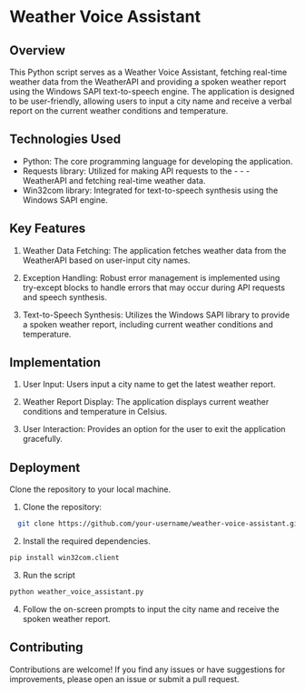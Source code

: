 # Weather Voice Assistant

## Overview

This Python script serves as a Weather Voice Assistant, fetching real-time weather data from the WeatherAPI and providing a spoken weather report using the Windows SAPI text-to-speech engine. The application is designed to be user-friendly, allowing users to input a city name and receive a verbal report on the current weather conditions and temperature.

## Technologies Used

- Python: The core programming language for developing the application.
- Requests library: Utilized for making API requests to the - - - WeatherAPI and fetching real-time weather data.
- Win32com library: Integrated for text-to-speech synthesis using the Windows SAPI engine.

## Key Features

1. Weather Data Fetching: The application fetches weather data from the WeatherAPI based on user-input city names.

2. Exception Handling: Robust error management is implemented using try-except blocks to handle errors that may occur during API requests and speech synthesis.

3. Text-to-Speech Synthesis: Utilizes the Windows SAPI library to provide a spoken weather report, including current weather conditions and temperature.


## Implementation


1. User Input: Users input a city name to get the latest weather report.

2. Weather Report Display: The application displays current weather conditions and temperature in Celsius.

3. User Interaction: Provides an option for the user to exit the application gracefully.


## Deployment

Clone the repository to your local machine.


1. Clone the repository:
```bash
  git clone https://github.com/your-username/weather-voice-assistant.git
```

2. Install the required dependencies.
```bash
pip install win32com.client
```

3. Run the script
```bash
python weather_voice_assistant.py
```
4. Follow the on-screen prompts to input the city name and receive the spoken weather report.

## Contributing

Contributions are welcome! If you find any issues or have suggestions for improvements, please open an issue or submit a pull request.
